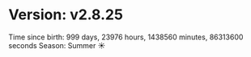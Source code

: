 # Version: v2.8.25
Time since birth: 999 days, 23976 hours, 1438560 minutes, 86313600 seconds
Season: Summer ☀️
